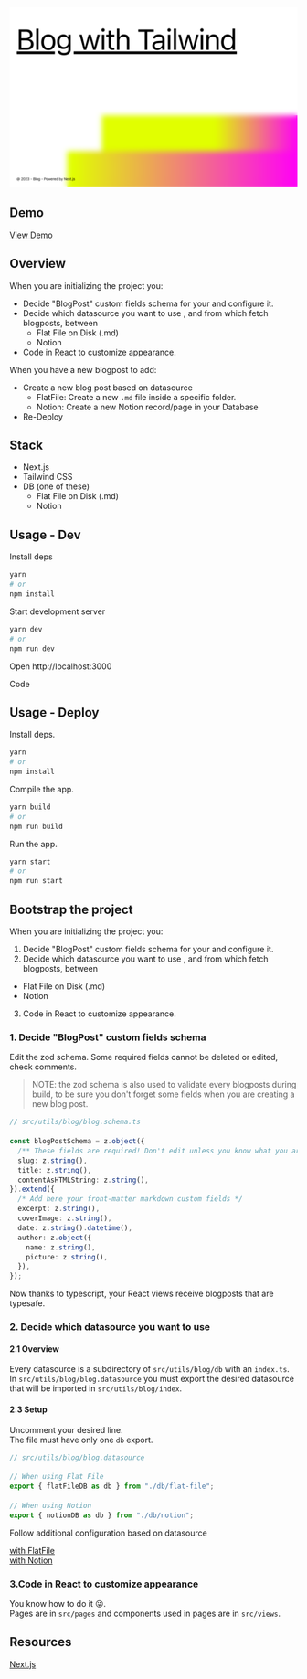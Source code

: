 
![Preview](/README.repo-preview.png)

## Demo

[View Demo](https://test-next-blog-flat-file.vercel.app/)

## Overview

When you are initializing the project you:
- Decide "BlogPost" custom fields schema for your and configure it.
- Decide which datasource you want to use , and from which fetch blogposts, between
  - Flat File on Disk (.md)
  - Notion
- Code in React to customize appearance.

When you have a new blogpost to add:
- Create a new blog post based on datasource
  - FlatFile: Create a new `.md` file inside a specific folder.
  - Notion: Create a new Notion record/page in your Database
- Re-Deploy

## Stack

- Next.js
- Tailwind CSS
- DB (one of these)
  - Flat File on Disk (.md)
  - Notion

## Usage - Dev

Install deps
```bash
yarn
# or
npm install
```

Start development server
```bash
yarn dev
# or
npm run dev
```

Open http://localhost:3000  

Code

## Usage - Deploy

Install deps.
```bash
yarn 
# or 
npm install
```

Compile the app.
```bash
yarn build 
# or 
npm run build
```

Run the app.
```bash
yarn start 
# or 
npm run start
```

## Bootstrap the project

When you are initializing the project you:
1. Decide "BlogPost" custom fields schema for your and configure it.
2. Decide which datasource you want to use , and from which fetch blogposts, between
  - Flat File on Disk (.md)
  - Notion
3. Code in React to customize appearance.

### 1. Decide "BlogPost" custom fields schema

Edit the zod schema.
Some required fields cannot be deleted or edited, check comments.  
> NOTE: the zod schema is also used to validate every blogposts during build, to be sure you don't forget some fields when you are creating a new blog post.
```ts
// src/utils/blog/blog.schema.ts

const blogPostSchema = z.object({
  /** These fields are required! Don't edit unless you know what you are doing */
  slug: z.string(),
  title: z.string(),
  contentAsHTMLString: z.string(),
}).extend({
  /* Add here your front-matter markdown custom fields */
  excerpt: z.string(),
  coverImage: z.string(),
  date: z.string().datetime(),
  author: z.object({
    name: z.string(),
    picture: z.string(),
  }),
});

```

Now thanks to typescript, your React views receive blogposts that are typesafe.

### 2. Decide which datasource you want to use

#### 2.1 Overview

Every datasource is a subdirectory of `src/utils/blog/db` with an `index.ts`.  
In `src/utils/blog/blog.datasource` you must export the desired datasource that will be imported in `src/utils/blog/index`.  

#### 2.3 Setup

Uncomment your desired line.  
The file must have only one `db` export.  

```ts
// src/utils/blog/blog.datasource

// When using Flat File
export { flatFileDB as db } from "./db/flat-file";

// When using Notion
export { notionDB as db } from "./db/notion";

```

Follow additional configuration based on datasource

[with FlatFile](/src/utils/blog/db//falt-file/README.md)  
[with Notion](/src/utils/blog/db//notion/README.md)  

### 3.Code in React to customize appearance

You know how to do it 😜.  
Pages are in `src/pages` and components used in pages are in `src/views`.

## Resources
[Next.js](https://nextjs.org/)
